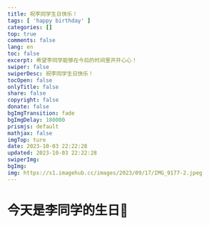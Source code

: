 ```yaml
---
title: 祝李同学生日快乐！
tags: [ 'happy birthday' ]
categories: []
top: true
comments: false
lang: en
toc: false
excerpt: 希望李同学能够在今后的时间里开开心心！
swiper: false
swiperDesc: 祝李同学生日快乐！
tocOpen: false
onlyTitle: false
share: false
copyright: false
donate: false
bgImgTransition: fade
bgImgDelay: 180000
prismjs: default
mathjax: false
imgTop: ture
date: 2023-10-03 22:22:28
updated: 2023-10-03 22:22:28
swiperImg:
bgImg: 
img: https://s1.imagehub.cc/images/2023/09/17/IMG_9177-2.jpeg
---
```


# 今天是李同学的生日🎂 

